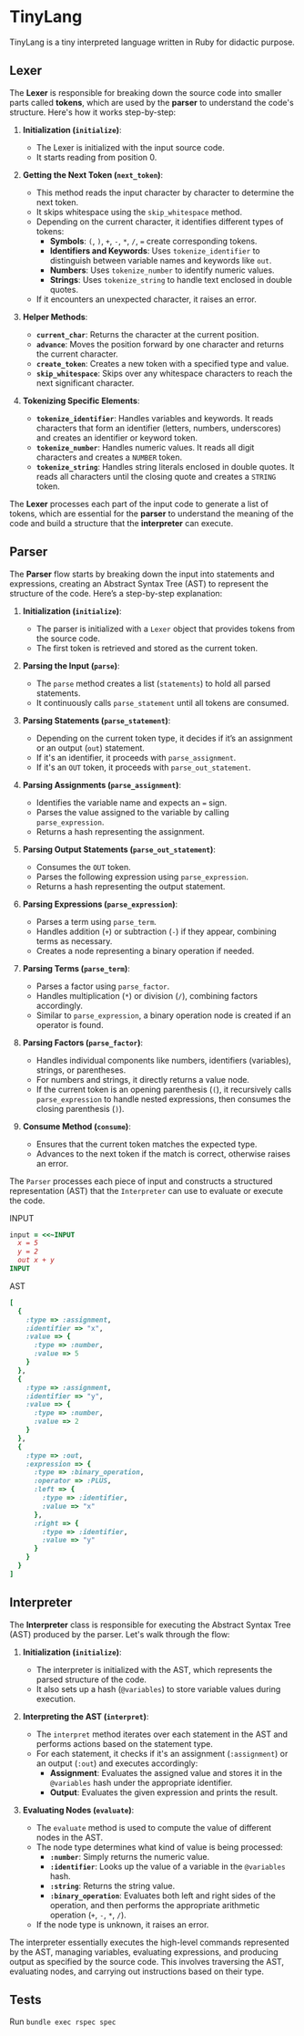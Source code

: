 # TinyLang

TinyLang is a tiny interpreted language written in Ruby for didactic purpose.

## Lexer

The **Lexer** is responsible for breaking down the source code into smaller parts called **tokens**, which are used by the **parser** to understand the code's structure. Here's how it works step-by-step:

1. **Initialization (`initialize`)**:

   - The Lexer is initialized with the input source code.
   - It starts reading from position 0.

2. **Getting the Next Token (`next_token`)**:

   - This method reads the input character by character to determine the next token.
   - It skips whitespace using the `skip_whitespace` method.
   - Depending on the current character, it identifies different types of tokens:
     - **Symbols**: `(`, `)`, `+`, `-`, `*`, `/`, `=` create corresponding tokens.
     - **Identifiers and Keywords**: Uses `tokenize_identifier` to distinguish between variable names and keywords like `out`.
     - **Numbers**: Uses `tokenize_number` to identify numeric values.
     - **Strings**: Uses `tokenize_string` to handle text enclosed in double quotes.
   - If it encounters an unexpected character, it raises an error.

3. **Helper Methods**:

   - **`current_char`**: Returns the character at the current position.
   - **`advance`**: Moves the position forward by one character and returns the current character.
   - **`create_token`**: Creates a new token with a specified type and value.
   - **`skip_whitespace`**: Skips over any whitespace characters to reach the next significant character.

4. **Tokenizing Specific Elements**:
   - **`tokenize_identifier`**: Handles variables and keywords. It reads characters that form an identifier (letters, numbers, underscores) and creates an identifier or keyword token.
   - **`tokenize_number`**: Handles numeric values. It reads all digit characters and creates a `NUMBER` token.
   - **`tokenize_string`**: Handles string literals enclosed in double quotes. It reads all characters until the closing quote and creates a `STRING` token.

The **Lexer** processes each part of the input code to generate a list of tokens, which are essential for the **parser** to understand the meaning of the code and build a structure that the **interpreter** can execute.

## Parser

The **Parser** flow starts by breaking down the input into statements and expressions, creating an Abstract Syntax Tree (AST) to represent the structure of the code. Here’s a step-by-step explanation:

1. **Initialization (`initialize`)**:

   - The parser is initialized with a `Lexer` object that provides tokens from the source code.
   - The first token is retrieved and stored as the current token.

2. **Parsing the Input (`parse`)**:

   - The `parse` method creates a list (`statements`) to hold all parsed statements.
   - It continuously calls `parse_statement` until all tokens are consumed.

3. **Parsing Statements (`parse_statement`)**:

   - Depending on the current token type, it decides if it’s an assignment or an output (`out`) statement.
   - If it's an identifier, it proceeds with `parse_assignment`.
   - If it's an `OUT` token, it proceeds with `parse_out_statement`.

4. **Parsing Assignments (`parse_assignment`)**:

   - Identifies the variable name and expects an `=` sign.
   - Parses the value assigned to the variable by calling `parse_expression`.
   - Returns a hash representing the assignment.

5. **Parsing Output Statements (`parse_out_statement`)**:

   - Consumes the `OUT` token.
   - Parses the following expression using `parse_expression`.
   - Returns a hash representing the output statement.

6. **Parsing Expressions (`parse_expression`)**:

   - Parses a term using `parse_term`.
   - Handles addition (`+`) or subtraction (`-`) if they appear, combining terms as necessary.
   - Creates a node representing a binary operation if needed.

7. **Parsing Terms (`parse_term`)**:

   - Parses a factor using `parse_factor`.
   - Handles multiplication (`*`) or division (`/`), combining factors accordingly.
   - Similar to `parse_expression`, a binary operation node is created if an operator is found.

8. **Parsing Factors (`parse_factor`)**:

   - Handles individual components like numbers, identifiers (variables), strings, or parentheses.
   - For numbers and strings, it directly returns a value node.
   - If the current token is an opening parenthesis (`(`), it recursively calls `parse_expression` to handle nested expressions, then consumes the closing parenthesis (`)`).

9. **Consume Method (`consume`)**:
   - Ensures that the current token matches the expected type.
   - Advances to the next token if the match is correct, otherwise raises an error.

The `Parser` processes each piece of input and constructs a structured representation (AST) that the `Interpreter` can use to evaluate or execute the code.

INPUT

```ruby
input = <<~INPUT
  x = 5
  y = 2
  out x + y
INPUT
```

AST

```ruby
[
  {
    :type => :assignment,
    :identifier => "x",
    :value => {
      :type => :number,
      :value => 5
    }
  },
  {
    :type => :assignment,
    :identifier => "y",
    :value => {
      :type => :number,
      :value => 2
    }
  },
  {
    :type => :out,
    :expression => {
      :type => :binary_operation,
      :operator => :PLUS,
      :left => {
        :type => :identifier,
        :value => "x"
      },
      :right => {
        :type => :identifier,
        :value => "y"
      }
    }
  }
]
```

## Interpreter

The **Interpreter** class is responsible for executing the Abstract Syntax Tree (AST) produced by the parser. Let's walk through the flow:

1. **Initialization (`initialize`)**:

   - The interpreter is initialized with the AST, which represents the parsed structure of the code.
   - It also sets up a hash (`@variables`) to store variable values during execution.

2. **Interpreting the AST (`interpret`)**:

   - The `interpret` method iterates over each statement in the AST and performs actions based on the statement type.
   - For each statement, it checks if it's an assignment (`:assignment`) or an output (`:out`) and executes accordingly:
     - **Assignment**: Evaluates the assigned value and stores it in the `@variables` hash under the appropriate identifier.
     - **Output**: Evaluates the given expression and prints the result.

3. **Evaluating Nodes (`evaluate`)**:
   - The `evaluate` method is used to compute the value of different nodes in the AST.
   - The node type determines what kind of value is being processed:
     - **`:number`**: Simply returns the numeric value.
     - **`:identifier`**: Looks up the value of a variable in the `@variables` hash.
     - **`:string`**: Returns the string value.
     - **`:binary_operation`**: Evaluates both left and right sides of the operation, and then performs the appropriate arithmetic operation (`+`, `-`, `*`, `/`).
   - If the node type is unknown, it raises an error.

The interpreter essentially executes the high-level commands represented by the AST, managing variables, evaluating expressions, and producing output as specified by the source code. This involves traversing the AST, evaluating nodes, and carrying out instructions based on their type.

## Tests

Run `bundle exec rspec spec`

